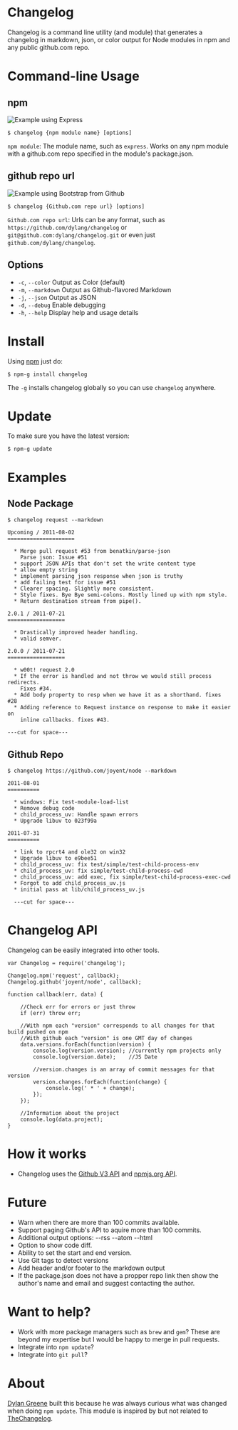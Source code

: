 Changelog
=========

Changelog is a command line utility (and module) that generates a changelog in markdown, json, or color output for Node modules in npm and any public github.com repo.

Command-line Usage
==================

npm
---

![Example using Express](https://github.com/dgreene/changelog/raw/master/examples/express.png)

    $ changelog {npm module name} [options]

`npm module`: The module name, such as `express`.  Works on any npm module with a github.com repo specified in the module's package.json.

github repo url
---------------

![Example using Bootstrap from Github](https://github.com/dgreene/changelog/raw/master/examples/twitter-bootstrap.png)

    $ changelog {Github.com repo url} [options]

`Github.com repo url`: Urls can be any format, such as `https://github.com/dylang/changelog` or `git@github.com:dylang/changelog.git` or even just `github.com/dylang/changelog`.

Options
-------

 * `-c`, `--color`            Output as Color (default)
 * `-m`, `--markdown`         Output as Github-flavored Markdown
 * `-j`, `--json`             Output as JSON
 * `-d`, `--debug`            Enable debugging
 * `-h`, `--help`             Display help and usage details

Install
=======

Using [npm](http://npmjs.org) just do:

    $ npm-g install changelog

The `-g` installs changelog globally so you can use `changelog` anywhere.

Update
======

To make sure you have the latest version:

    $ npm-g update

Examples
========

Node Package
------------

    $ changelog request --markdown

    Upcoming / 2011-08-02
    =====================

      * Merge pull request #53 from benatkin/parse-json
        Parse json: Issue #51
      * support JSON APIs that don't set the write content type
      * allow empty string
      * implement parsing json response when json is truthy
      * add failing test for issue #51
      * Clearer spacing. Slightly more consistent.
      * Style fixes. Bye Bye semi-colons. Mostly lined up with npm style.
      * Return destination stream from pipe().

    2.0.1 / 2011-07-21
    ==================

      * Drastically improved header handling.
      * valid semver.

    2.0.0 / 2011-07-21
    ==================

      * w00t! request 2.0
      * If the error is handled and not throw we would still process redirects.
        Fixes #34.
      * Add body property to resp when we have it as a shorthand. fixes #28
      * Adding reference to Request instance on response to make it easier on
        inline callbacks. fixes #43.

    ---cut for space---

Github Repo
-----------

    $ changelog https://github.com/joyent/node --markdown

    2011-08-01
    ==========

      * windows: Fix test-module-load-list
      * Remove debug code
      * child_process_uv: Handle spawn errors
      * Upgrade libuv to 023f99a

    2011-07-31
    ==========

      * link to rpcrt4 and ole32 on win32
      * Upgrade libuv to e9bee51
      * child_process_uv: fix test/simple/test-child-process-env
      * child_process_uv: fix simple/test-child-process-cwd
      * child_process_uv: add exec, fix simple/test-child-process-exec-cwd
      * Forgot to add child_process_uv.js
      * initial pass at lib/child_process_uv.js

      ---cut for space---

Changelog API
=============

Changelog can be easily integrated into other tools.

    var Changelog = require('changelog');

    Changelog.npm('request', callback);
    Changelog.github('joyent/node', callback);

    function callback(err, data) {

        //Check err for errors or just throw
        if (err) throw err;

        //With npm each "version" corresponds to all changes for that build pushed on npm
        //With github each "version" is one GMT day of changes
        data.versions.forEach(function(version) {
            console.log(version.version); //currently npm projects only
            console.log(version.date);    //JS Date

            //version.changes is an array of commit messages for that version
            version.changes.forEach(function(change) {
                console.log(' * ' + change);
            });
        });

        //Information about the project
        console.log(data.project);
    }


How it works
============

 * Changelog uses the [Github V3 API](http://developer.github.com/) and [npmjs.org API](http://search.npmjs.org/).

Future
======

 * Warn when there are more than 100 commits available.
 * Support paging Github's API to aquire more than 100 commits.
 * Additional output options: --rss --atom --html
 * Option to show code diff.
 * Ability to set the start and end version.
 * Use Git tags to detect versions
 * Add header and/or footer to the markdown output
 * If the package.json does not have a propper repo link then show the author's name and email and suggest contacting the author.

Want to help?
=============

 * Work with more package managers such as `brew` and `gem`?  These are beyond my expertise but I would be happy to merge in pull requests.
 * Integrate into `npm update`?
 * Integrate into `git pull`?

About
=====

[Dylan Greene](http://github.com/dylang) built this because he was always curious what was changed when doing `npm update`.
This module is inspired by but not related to [TheChangelog](http://thechangelog.com/).